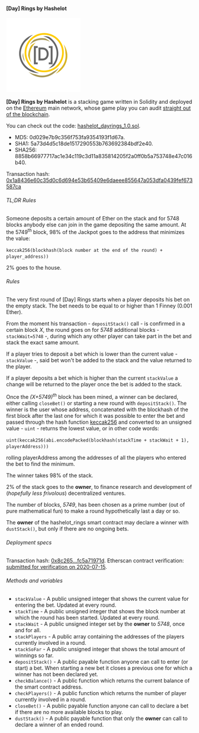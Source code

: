 #### [Day] Rings by Hashelot

![If you like it, then you shoulda put a ring on it.](images/hashelot_dayrings_nbg.png)

**[Day] Rings by Hashelot** is a stacking game written in Solidity and deployed on the [Ethereum](https://ethereum.org/) main network, whose game play you can audit <a href="https://etherscan.io/address/0xA8e44bB386766f597a22fCdC14d82a9C700dfb70" target="\_blank">straight out of the blockchain</a>.

You can check out the code: [hashelot\_dayrings\_1.0.sol](solidity/hashelot_dayrings_1.0.sol).

- MD5: 0d029e7b9c356f753fa9354193f1d67a.
- SHA1: 5a73d4d5c18de1517290553b763692384bdf2e40.
- SHA256: 8858b66977717ac1e34c119c3d11a835814205f2a0ff0b5a753748e47c016b40.

Transaction hash: [0x1a8436e60c35d0c6d694e53b65409e6daeee855647a053dfa0439fef673587ca](https://etherscan.io/tx/0x1a8436e60c35d0c6d694e53b65409e6daeee855647a053dfa0439fef673587ca)

###### TL;DR Rules
Someone deposits a certain amount of Ether on the stack and for 5748 blocks anybody else can join in the game depositing the same amount. At the 5749<sup>th</sup> block, 98&percnt; of the Jackpot goes to the address that minimizes the value:

```keccak256(blockhash(block number at the end of the round) + player_address))```

2&percnt; goes to the house.

###### Rules
The very first round of [Day] Rings starts when a player deposits his bet on the empty stack. The bet needs to be equal to or higher than 1 Finney (0.001 Ether).

From the moment his transaction - ```depositStack()``` call - is confirmed in a certain block *X*, the round goes on for *5748* additional blocks - ```stackWait=5748``` -, during which any other player can take part in the bet and stack the exact same amount.

If a player tries to deposit a bet which is lower than the current value - ```stackValue``` -, said bet won't be added to the stack and the value returned to the player.

If a player deposits a bet which is higher than the current ```stackValue``` a change will be returned to the player once the bet is added to the stack.

Once the *(X+5749)<sup>th</sup>* block has been mined, a winner can be declared, either calling ```closeBet()``` or starting a new round with ```depositStack()```. The winner is the user whose address, concatenated with the blockhash of the first block after the last one for which it was possible to enter the bet and passed through the hash function <a href="https://en.wikipedia.org/wiki/SHA-3" target="\_blank">keccak256</a> and converted to an unsigned value - ```uint``` - returns the lowest value, or in other code words:

```uint(keccak256(abi.encodePacked(blockhash(stackTime + stackWait + 1), playerAddress)))```

rolling playerAddress among the addresses of all the players who entered the bet to find the minimum.

The winner takes 98&percnt; of the stack.

2&percnt; of the stack goes to the **owner**, to finance research and development of (*hopefully less frivolous*) decentralized ventures.

The number of blocks, *5749*, has been chosen as a prime number (out of pure mathematical fun) to make a round hypothetically last a day or so.

The **owner** of the hashelot_rings smart contract may declare a winner with ```dustStack()```, but only if there are no ongoing bets.

###### Deployment specs
Transaction hash: [0x8c265...fc5a71971d](https://etherscan.io/tx/0x8c2659ee2c48ca7e80249d290d1da81ea21a281a596375f7fbc941fc5a71971d).
Etherscan contract verification: <a href="https://etherscan.io/address/0xa8e44bb386766f597a22fcdc14d82a9c700dfb70#code" target="\_blank">submitted for verification on 2020-07-15</a>.

###### Methods and variables

- ```stackValue``` - A public unsigned integer that shows the current value for entering the bet. Updated at every round.
- ```stackTime``` - A public unsigned integer that shows the block number at which the round has been started. Updated at every round.
- ```stackWait``` - A public unsigned integer set by the **owner** to *5748*, once and for all.
- ```stackPlayers``` - A public array containing the addresses of the players currently involved in a round.
- ```stackSoFar``` - A public unsigned integer that shows the total amount of winnings so far.
- ```depositStack()``` - A public payable function anyone can call to enter (or start) a bet. When starting a new bet it closes a previous one for which a winner has not been declared yet.
- ```checkBalance()``` - A public function which returns the current balance of the smart contract address.
- ```checkPlayers()``` - A public function which returns the number of player currently involved in a round.
- ```closeBet()``` - A public payable function anyone can call to declare a bet if there are no more available blocks to play.
- ```dustStack()``` - A public payable function that only the **owner** can call to declare a winner of an ended round.
